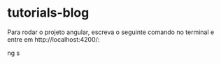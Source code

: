 # tutorials-blog

Para rodar o projeto angular, escreva o seguinte comando no terminal e entre em http://localhost:4200/:

ng s
